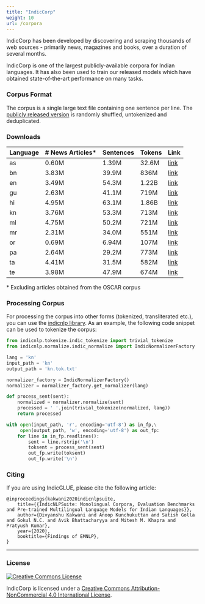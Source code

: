 ```yaml
---
title: "IndicCorp"
weight: 10
url: /corpora
---
```


IndicCorp has been developed by discovering and scraping thousands of web sources - primarily news, magazines and books, over a duration of several months.

IndicCorp is one of the largest publicly-available corpora for Indian languages. It has also been used to train our released models which have obtained state-of-the-art performance on many tasks.

### Corpus Format

The corpus is a single large text file containing one sentence per line. The [publicly released version](#downloads) is randomly shuffled, untokenized and deduplicated. 

### Downloads


| Language | \# News Articles* | Sentences     | Tokens        | Link     |
| -------- | ----------------- | ------------- | ------------- | -------- |
| as       | 0.60M             | 1.39M   |  32.6M  | [link](https://storage.googleapis.com/ai4bharat-public-indic-nlp-corpora/indiccorp/as.tar.xz) |
| bn       | 3.83M             | 39.9M | 836M  | [link](https://storage.googleapis.com/ai4bharat-public-indic-nlp-corpora/indiccorp/bn.tar.xz) |
| en       | 3.49M             | 54.3M | 1.22B | [link](https://storage.googleapis.com/ai4bharat-public-indic-nlp-corpora/indiccorp/en.tar.xz) |
| gu       | 2.63M             | 41.1M | 719M  | [link](https://storage.googleapis.com/ai4bharat-public-indic-nlp-corpora/indiccorp/gu.tar.xz) |
| hi       | 4.95M             | 63.1M |  1.86B | [link](https://storage.googleapis.com/ai4bharat-public-indic-nlp-corpora/indiccorp/hi.tar.xz) |
| kn       | 3.76M             | 53.3M | 713M  | [link](https://storage.googleapis.com/ai4bharat-public-indic-nlp-corpora/indiccorp/kn.tar.xz) |
| ml       | 4.75M             | 50.2M |  721M  | [link](https://storage.googleapis.com/ai4bharat-public-indic-nlp-corpora/indiccorp/ml.tar.xz) |
| mr       | 2.31M             | 34.0M | 551M  | [link](https://storage.googleapis.com/ai4bharat-public-indic-nlp-corpora/indiccorp/mr.tar.xz) |
| or       | 0.69M             | 6.94M   | 107M   | [link](https://storage.googleapis.com/ai4bharat-public-indic-nlp-corpora/indiccorp/or.tar.xz) |
| pa       | 2.64M             | 29.2M |  773M  | [link](https://storage.googleapis.com/ai4bharat-public-indic-nlp-corpora/indiccorp/pa.tar.xz) |
| ta       | 4.41M             |  31.5M   |  582M  | [link](https://storage.googleapis.com/ai4bharat-public-indic-nlp-corpora/indiccorp/ta.tar.xz) |
| te       | 3.98M             | 47.9M   |  674M  | [link](https://storage.googleapis.com/ai4bharat-public-indic-nlp-corpora/indiccorp/te.tar.xz) |

\* Excluding articles obtained from the OSCAR corpus

### Processing Corpus

For processing the corpus into other forms (tokenized, transliterated etc.), you can use the [indicnlp library](https://github.com/anoopkunchukuttan/indic_nlp_library).  As an example, the following code snippet can be used to tokenize the corpus:

```python
from indicnlp.tokenize.indic_tokenize import trivial_tokenize
from indicnlp.normalize.indic_normalize import IndicNormalizerFactory

lang = 'kn'
input_path = 'kn'
output_path = 'kn.tok.txt'

normalizer_factory = IndicNormalizerFactory()
normalizer = normalizer_factory.get_normalizer(lang)

def process_sent(sent):
    normalized = normalizer.normalize(sent)
    processed = ' '.join(trivial_tokenize(normalized, lang))
    return processed

with open(input_path, 'r', encoding='utf-8') as in_fp,\
	 open(output_path, 'w', encoding='utf-8') as out_fp:
    for line in in_fp.readlines():
        sent = line.rstrip('\n')
        toksent = process_sent(sent)
        out_fp.write(toksent)
        out_fp.write('\n')


```

### Citing

If you are using IndicGLUE, please cite the following article: 

```
@inproceedings{kakwani2020indicnlpsuite,
    title={{IndicNLPSuite: Monolingual Corpora, Evaluation Benchmarks and Pre-trained Multilingual Language Models for Indian Languages}},
    author={Divyanshu Kakwani and Anoop Kunchukuttan and Satish Golla and Gokul N.C. and Avik Bhattacharyya and Mitesh M. Khapra and Pratyush Kumar},
    year={2020},
    booktitle={Findings of EMNLP},
}
``` 

----

### License

<a rel="license" href="http://creativecommons.org/licenses/by-nc/4.0/"><img alt="Creative Commons License" style="border-width:0" src="https://i.creativecommons.org/l/by-nc/4.0/88x31.png" /></a><br />
<p/>
<span xmlns:dct="http://purl.org/dc/terms/" href="http://purl.org/dc/dcmitype/Dataset" property="dct:title" rel="dct:type">IndicCorp</span> is licensed under a <a rel="license" href="http://creativecommons.org/licenses/by-nc/4.0/">Creative Commons Attribution-NonCommercial 4.0 International License</a>. 

